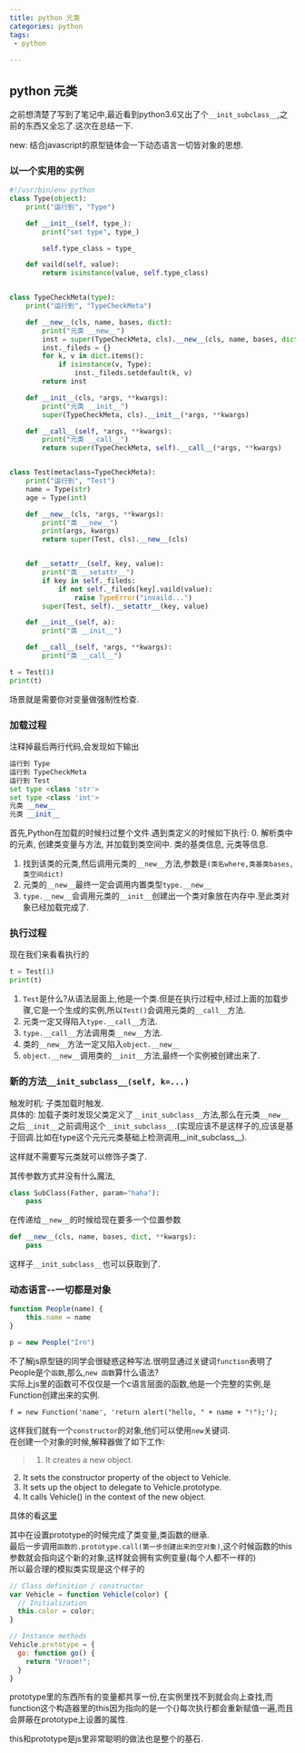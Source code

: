 ```yaml
---
title: python 元类
categories: python
tags:
 - python
 
---
```

## python 元类

之前想清楚了写到了笔记中,最近看到python3.6又出了个`__init_subclass__`,之前的东西又全忘了.这次在总结一下.

new: 结合javascript的原型链体会一下动态语言一切皆对象的思想.

### 以一个实用的实例

```python
#!/usr/bin/env python
class Type(object):
    print("运行到", "Type")

    def __init__(self, type_):
        print("set type", type_)

        self.type_class = type_

    def vaild(self, value):
        return isinstance(value, self.type_class)


class TypeCheckMeta(type):
    print("运行到", "TypeCheckMeta")

    def __new__(cls, name, bases, dict):
        print("元类 __new__")
        inst = super(TypeCheckMeta, cls).__new__(cls, name, bases, dict)
        inst._fileds = {}
        for k, v in dict.items():
            if isinstance(v, Type):
                inst._fileds.setdefault(k, v)
        return inst

    def __init__(cls, *args, **kwargs):
        print("元类 __init__")
        super(TypeCheckMeta, cls).__init__(*args, **kwargs)

    def __call__(self, *args, **kwargs):
        print("元类 __call__")
        return super(TypeCheckMeta, self).__call__(*args, **kwargs)


class Test(metaclass=TypeCheckMeta):
    print("运行到", "Test")
    name = Type(str)
    age = Type(int)

    def __new__(cls, *args, **kwargs):
        print("类 __new__")
        print(args, kwargs)
        return super(Test, cls).__new__(cls)


    def __setattr__(self, key, value):
        print("类 __setattr__")
        if key in self._fileds:
            if not self._fileds[key].vaild(value):
                raise TypeError("invaild...")
        super(Test, self).__setattr__(key, value)

    def __init__(self, a):
        print("类 __init__")

    def __call__(self, *args, **kwargs):
        print("类 __call__")

t = Test(1)
print(t)
```
场景就是需要你对变量做强制性检查.

### 加载过程  
注释掉最后两行代码,会发现如下输出  

```python
运行到 Type
运行到 TypeCheckMeta
运行到 Test
set type <class 'str'>
set type <class 'int'>
元类 __new__
元类 __init__
```

首先,Python在加载的时候扫过整个文件.遇到类定义的时候如下执行:
0. 解析类中的元素, 创建类变量与方法, 并加载到类空间中. 类的基类信息, 元类等信息. 
1. 找到该类的元类,然后调用元类的`__new__`方法,参数是`(类名where,类基类bases,类空间dict)`
2. 元类的`__new__`最终一定会调用内置类型`type.__new__`
3. `type.__new__`会调用元类的`__init__`创建出一个类对象放在内存中.至此类对象已经加载完成了.


### 执行过程  
现在我们来看看执行的  

```python
t = Test(1)
print(t)
```

1. `Test`是什么?从语法层面上,他是一个类.但是在执行过程中,经过上面的加载步骤,它是一个生成的实例,所以`Test()`会调用元类的`__call__`方法.
2. 元类一定又得陷入`type.__call__`方法.
3. `type.__call__`方法调用类`__new__`方法.
4. 类的`__new__`方法一定又陷入`object.__new__`
5. `object.__new__`调用类的`__init__`方法,最终一个实例被创建出来了.

### 新的方法`__init_subclass__(self, k=...)`  

触发时机: 子类加载时触发.  
具体的: 加载子类时发现父类定义了`__init_subclass__`方法,那么在元类`__new__`之后`__init__`之前调用这个`__init_subclass__`.(实现应该不是这样子的,应该是基于回调.比如在type这个元元元类基础上检测调用__init_subclass__).  

这样就不需要写元类就可以修饰子类了.  

其传参数方式并没有什么魔法,

```python
class SubClass(Father, param="haha"):
    pass
```  

在传递给`__new__`的时候给现在要多一个位置参数


```python
def __new__(cls, name, bases, dict, **kwargs):
    pass
```

这样子`__init_subclass__`也可以获取到了.

### 动态语言--一切都是对象

```js
function People(name) {
    this.name = name
}

p = new People("Irn")
```

不了解js原型链的同学会很疑惑这种写法.很明显通过关键词`function`表明了People是个`函数`,那么,`new 函数`算什么语法?  
实际上js里的函数可不仅仅是一个c语言层面的函数,他是一个完整的实例,是Function创建出来的实例.

```
f = new Function('name', 'return alert("hello, " + name + "!");');
```

这样我们就有一个`constructor`的对象,他们可以使用`new`关键词.  
在创建一个对象的时候,解释器做了如下工作:

> 1. It creates a new object.
2. It sets the constructor property of the object to Vehicle.
3. It sets up the object to delegate to Vehicle.prototype.
4. It calls Vehicle() in the context of the new object.

具体的看[这里]("https://blog.pivotal.io/labs/labs/javascript-constructors-prototypes-and-the-new-keyword")

其中在设置prototype的时候完成了类变量,类函数的继承.  
最后一步调用`函数的.prototype.call(第一步创建出来的空对象)`,这个时候函数的this参数就会指向这个新的对象,这样就会拥有实例变量(每个人都不一样的)  
所以最合理的模拟类实现是这个样子的  

```js
// Class definition / constructor
var Vehicle = function Vehicle(color) {
  // Initialization
  this.color = color;
}

// Instance methods
Vehicle.prototype = {
  go: function go() {
    return "Vroom!";
  }
}
```
prototype里的东西所有的变量都共享一份,在实例里找不到就会向上查找,而function这个构造器里的this因为指向的是一个{}每次执行都会重新赋值一遍,而且会屏蔽在prototype上设置的属性.

this和prototype是js里非常聪明的做法也是整个的基石.
